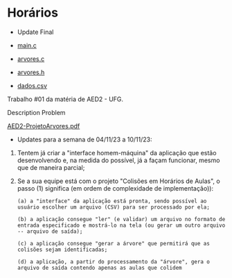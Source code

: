 # Horários

- Update Final

- [main.c](https://github.com/pedr0p7/horarios/blob/main/main.c)
- [arvores.c](https://github.com/pedr0p7/horarios/blob/main/arvores.c)
- [arvores.h](https://github.com/pedr0p7/horarios/blob/main/arvores.h)
- [dados.csv](https://github.com/pedr0p7/horarios/blob/main/main.c)

Trabalho #01 da matéria de AED2 - UFG.

Description Problem

[AED2-ProjetoArvores.pdf](https://github.com/pedr0p7/horarios/files/11657045/AED2-ProjetoArvores.pdf)



- Updates para a semana de 04/11/23 a 10/11/23:

1) Tentem já criar a "interface homem-máquina" da aplicação que estão desenvolvendo e, na medida do possível, já a façam funcionar, mesmo que de maneira parcial;

2) Se a sua equipe está com o projeto "Colisões em Horários de Aulas", o passo (1) significa (em ordem de complexidade de implementação)):

       (a) a "interface" da aplicação está pronta, sendo possível ao usuário escolher um arquivo (CSV) para ser processado por ela;

       (b) a aplicação consegue "ler" (e validar) um arquivo no formato de entrada especificado e mostrá-lo na tela (ou gerar um outro arquivo -- arquivo de saída);

       (c) a aplicação consegue "gerar a árvore" que permitirá que as colisões sejam identificadas;

       (d) a aplicação, a partir do processamento da "árvore", gera o arquivo de saída contendo apenas as aulas que colidem
